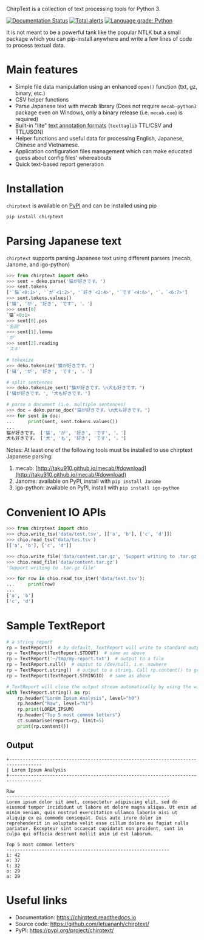 ChirpText is a collection of text processing tools for Python 3.

[![Documentation Status](https://readthedocs.org/projects/chirptext/badge/?version=latest)](https://chirptext.readthedocs.io/en/latest/?badge=latest)
[![Total alerts](https://img.shields.io/lgtm/alerts/g/letuananh/chirptext.svg?logo=lgtm&logoWidth=18)](https://lgtm.com/projects/g/letuananh/chirptext/alerts/)
[![Language grade: Python](https://img.shields.io/lgtm/grade/python/g/letuananh/chirptext.svg?logo=lgtm&logoWidth=18)](https://lgtm.com/projects/g/letuananh/chirptext/context:python)

It is not meant to be a powerful tank like the popular NTLK but a small package which you can pip-install anywhere and write a few lines of code to process textual data.

# Main features

* Simple file data manipulation using an enhanced `open()` function (txt, gz, binary, etc.)
* CSV helper functions
* Parse Japanese text with mecab library (Does not require `mecab-python3` package even on Windows, only a binary release (i.e. `mecab.exe`) is required)
* Built-in "lite" [text annotation formats](https://pypi.org/project/texttaglib/) (`texttaglib` TTL/CSV and TTL/JSON)
* Helper functions and useful data for processing English, Japanese, Chinese and Vietnamese.
* Application configuration files management which can make educated guess about config files' whereabouts
* Quick text-based report generation

# Installation

`chirptext` is available on [PyPI](https://pypi.org/project/chirptext/) and can be installed using pip

```bash
pip install chirptext
```

# Parsing Japanese text

`chirptext` supports parsing Japanese text using different parsers (mecab, Janome, and igo-python)

```python
>>> from chirptext import deko
>>> sent = deko.parse('猫が好きです。')
>>> sent.tokens
['`猫`<0:1>', '`が`<1:2>', '`好き`<2:4>', '`です`<4:6>', '`。`<6:7>']
>>> sent.tokens.values()
['猫', 'が', '好き', 'です', '。']
>>> sent[0]
`猫`<0:1>
>>> sent[0].pos
'名詞'
>>> sent[1].lemma
'が'
>>> sent[2].reading
'スキ'

# tokenize
>>> deko.tokenize('猫が好きです。')
['猫', 'が', '好き', 'です', '。']

# split sentences
>>> deko.tokenize_sent("猫が好きです。\n犬も好きです。")
['猫が好きです。', '犬も好きです。']

# parse a document (i.e. multiple sentences)
>>> doc = deko.parse_doc("猫が好きです。\n犬も好きです。")
>>> for sent in doc:
...     print(sent, sent.tokens.values())
... 
猫が好きです。 ['猫', 'が', '好き', 'です', '。']
犬も好きです。 ['犬', 'も', '好き', 'です', '。']
```

Notes: At least one of the following tools must be installed to use chirptext Japanese parsing:

1. mecab: [http://taku910.github.io/mecab/#download](http://taku910.github.io/mecab/#download)
2. Janome: available on PyPI, install with `pip install Janome`
3. igo-python: available on PyPI, install with `pip install igo-python`

# Convenient IO APIs

```python
>>> from chirptext import chio
>>> chio.write_tsv('data/test.tsv', [['a', 'b'], ['c', 'd']])
>>> chio.read_tsv('data/tes.tsv')
[['a', 'b'], ['c', 'd']]

>>> chio.write_file('data/content.tar.gz', 'Support writing to .tar.gz file')
>>> chio.read_file('data/content.tar.gz')
'Support writing to .tar.gz file'

>>> for row in chio.read_tsv_iter('data/test.tsv'):
...     print(row)
... 
['a', 'b']
['c', 'd']
```

# Sample TextReport

```python
# a string report
rp = TextReport()  # by default, TextReport will write to standard output, i.e. terminal
rp = TextReport(TextReport.STDOUT)  # same as above
rp = TextReport('~/tmp/my-report.txt')  # output to a file
rp = TextReport.null()  # ouptut to /dev/null, i.e. nowhere
rp = TextReport.string()  # output to a string. Call rp.content() to get the string
rp = TextReport(TextReport.STRINGIO)  # same as above

# TextReport will close the output stream automatically by using the with statement
with TextReport.string() as rp:
    rp.header("Lorem Ipsum Analysis", level="h0")
    rp.header("Raw", level="h1")
    rp.print(LOREM_IPSUM)
    rp.header("Top 5 most common letters")
    ct.summarise(report=rp, limit=5)
    print(rp.content())
```

## Output
```
+---------------------------------------------------------------------------------- 
| Lorem Ipsum Analysis 
+---------------------------------------------------------------------------------- 
 
Raw 
------------------------------------------------------------ 
Lorem ipsum dolor sit amet, consectetur adipiscing elit, sed do eiusmod tempor incididunt ut labore et dolore magna aliqua. Ut enim ad minim veniam, quis nostrud exercitation ullamco laboris nisi ut aliquip ex ea commodo consequat. Duis aute irure dolor in reprehenderit in voluptate velit esse cillum dolore eu fugiat nulla pariatur. Excepteur sint occaecat cupidatat non proident, sunt in culpa qui officia deserunt mollit anim id est laborum. 
 
Top 5 most common letters
------------------------------------------------------------ 
i: 42 
e: 37 
t: 32 
o: 29 
a: 29 
```

# Useful links

- Documentation: https://chirptext.readthedocs.io
- Source code: https://github.com/letuananh/chirptext/
- PyPI: https://pypi.org/project/chirptext/
